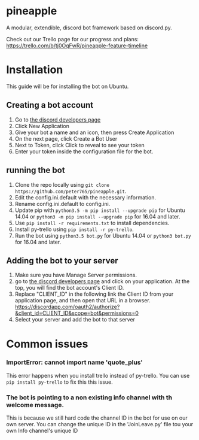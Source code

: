 # pineapple
A modular, extendible, discord bot framework based on discord.py.

Check out our Trello page for our progress and plans:
https://trello.com/b/tj0OqFwR/pineapple-feature-timeline

# Installation
This guide will be for installing the bot on Ubuntu.

## Creating a bot account

1. Go to [the discord developers page](https://discordapp.com/developers/applications/me)
2. Click New Application
3. Give your bot a name and an icon, then press Create Application
4. On the next page, click Create a Bot User
5. Next to Token, click Click to reveal to see your token
6. Enter your token inside the configuration file for the bot.

## running the bot

1. Clone the repo locally using `git clone https://github.com/peter765/pineapple.git`.
2. Edit the config.ini.default with the necessary information.
3. Rename config.ini.default to config.ini.
4. Update pip with `python3.5 -m pip install --upgrade pip` for Ubuntu 14.04 or `python3 -m pip install --upgrade pip` for 16.04 and later.
5. Use `pip install -r requirements.txt` to install dependencies.
6. Install py-trello using `pip install -r py-trello`.
7. Run the bot using `python3.5 bot.py` for Ubuntu 14.04 or `python3 bot.py` for 16.04 and later.

## Adding the bot to your server

1. Make sure you have Manage Server permissions.
2. go to [the discord developers page](https://discordapp.com/developers/applications/me) and click on your application. At the top, you will find the bot account's Client ID.
3. Replace "CLIENT_ID" in the following link the Client ID from your application page, and then open that URL in a browser.
https://discordapp.com/oauth2/authorize?&client_id=CLIENT_ID&scope=bot&permissions=0
4. Select your server and add the bot to that server
# Common issues

### ImportError: cannot import name 'quote_plus'

This error happens when you install trello instead of py-trello. You can use
`pip install py-trello` to fix this this issue.

### The bot is pointing to a non existing info channel with th welcome message.

This is because we still hard code the channel ID in the bot for use on our own server. You can change the unique ID in the 'JoinLeave.py' file tou your own Info channel's unique ID 

